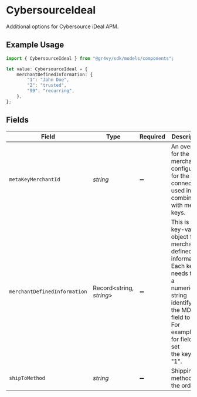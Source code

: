 # CybersourceIdeal

Additional options for Cybersource iDeal APM.

## Example Usage

```typescript
import { CybersourceIdeal } from "@gr4vy/sdk/models/components";

let value: CybersourceIdeal = {
    merchantDefinedInformation: {
        "1": "John Doe",
        "2": "trusted",
        "99": "recurring",
    },
};
```

## Fields

| Field                                                                                                                                                                             | Type                                                                                                                                                                              | Required                                                                                                                                                                          | Description                                                                                                                                                                       | Example                                                                                                                                                                           |
| --------------------------------------------------------------------------------------------------------------------------------------------------------------------------------- | --------------------------------------------------------------------------------------------------------------------------------------------------------------------------------- | --------------------------------------------------------------------------------------------------------------------------------------------------------------------------------- | --------------------------------------------------------------------------------------------------------------------------------------------------------------------------------- | --------------------------------------------------------------------------------------------------------------------------------------------------------------------------------- |
| `metaKeyMerchantId`                                                                                                                                                               | *string*                                                                                                                                                                          | :heavy_minus_sign:                                                                                                                                                                | An override for the merchant ID configured for the connector,<br/>used in combination with meta keys.                                                                             |                                                                                                                                                                                   |
| `merchantDefinedInformation`                                                                                                                                                      | Record<string, *string*>                                                                                                                                                          | :heavy_minus_sign:                                                                                                                                                                | This is a key-value object for merchant defined information. Each key needs to be a<br/>numeric string identifying the MDI field to set. For example, for field 1 set<br/>the key to "1". | {<br/>"1": "John Doe",<br/>"2": "trusted",<br/>"99": "recurring"<br/>}                                                                                                            |
| `shipToMethod`                                                                                                                                                                    | *string*                                                                                                                                                                          | :heavy_minus_sign:                                                                                                                                                                | Shipping method for the order.                                                                                                                                                    |                                                                                                                                                                                   |